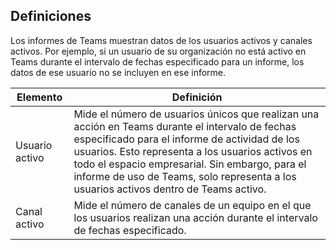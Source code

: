 ## <a name="definitions"></a>Definiciones

Los informes de Teams muestran datos de los usuarios activos y canales activos. Por ejemplo, si un usuario de su organización no está activo en Teams durante el intervalo de fechas especificado para un informe, los datos de ese usuario no se incluyen en ese informe.

|Elemento  |Definición  |
|---------|---------|
|Usuario activo     |Mide el número de usuarios únicos que realizan una acción en Teams durante el intervalo de fechas especificado para el informe de actividad de los usuarios. Esto representa a los usuarios activos en todo el espacio empresarial. Sin embargo, para el informe de uso de Teams, solo representa a los usuarios activos dentro de Teams activo.    |
|Canal activo    |Mide el número de canales de un equipo en el que los usuarios realizan una acción durante el intervalo de fechas especificado.           |
